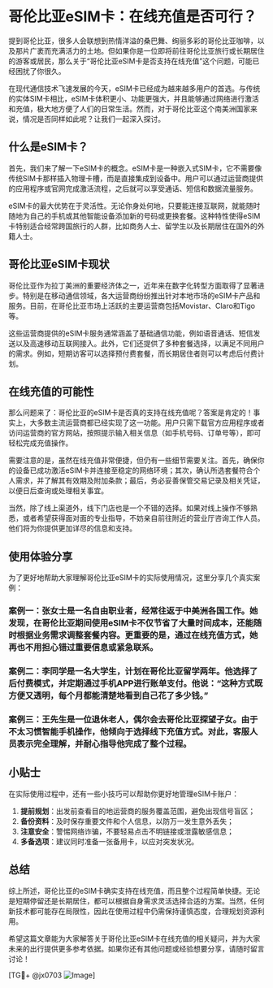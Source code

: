 # 哥伦比亚eSIM卡：在线充值是否可行？

提到哥伦比亚，很多人会联想到热情洋溢的桑巴舞、绚丽多彩的哥伦比亚咖啡，以及那片广袤而充满活力的土地。但如果你是一位即将前往哥伦比亚旅行或长期居住的游客或居民，那么关于“哥伦比亚eSIM卡是否支持在线充值”这个问题，可能已经困扰了你很久。

在现代通信技术飞速发展的今天，eSIM卡已经成为越来越多用户的首选。与传统的实体SIM卡相比，eSIM卡体积更小、功能更强大，并且能够通过网络进行激活和充值，极大地方便了人们的日常生活。然而，对于哥伦比亚这个南美洲国家来说，情况是否同样如此呢？让我们一起深入探讨。

## 什么是eSIM卡？

首先，我们来了解一下eSIM卡的概念。eSIM卡是一种嵌入式SIM卡，它不需要像传统SIM卡那样插入物理卡槽，而是直接集成到设备中。用户可以通过运营商提供的应用程序或官网完成激活流程，之后就可以享受通话、短信和数据流量服务。

eSIM卡的最大优势在于灵活性。无论你身处何地，只要能连接互联网，就能随时随地为自己的手机或其他智能设备添加新的号码或更换套餐。这种特性使得eSIM卡特别适合经常跨国旅行的人群，比如商务人士、留学生以及长期居住在国外的外籍人士。

## 哥伦比亚eSIM卡现状

哥伦比亚作为拉丁美洲的重要经济体之一，近年来在数字化转型方面取得了显著进步。特别是在移动通信领域，各大运营商纷纷推出针对本地市场的eSIM卡产品和服务。目前，在哥伦比亚市场上活跃的主要运营商包括Movistar、Claro和Tigo等。

这些运营商提供的eSIM卡服务通常涵盖了基础通信功能，例如语音通话、短信发送以及高速移动互联网接入。此外，它们还提供了多种套餐选择，以满足不同用户的需求。例如，短期访客可以选择预付费套餐，而长期居住者则可以考虑后付费计划。

## 在线充值的可能性

那么问题来了：哥伦比亚的eSIM卡是否真的支持在线充值呢？答案是肯定的！事实上，大多数主流运营商都已经实现了这一功能。用户只需下载官方应用程序或者访问运营商的官方网站，按照提示输入相关信息（如手机号码、订单号等），即可轻松完成充值操作。

需要注意的是，虽然在线充值非常便捷，但仍有一些细节需要关注。首先，确保你的设备已成功激活eSIM卡并连接至稳定的网络环境；其次，确认所选套餐符合个人需求，并了解其有效期及附加条款；最后，务必妥善保管交易记录及相关凭证，以便日后查询或处理相关事宜。

当然，除了线上渠道外，线下门店也是一个不错的选择。如果对线上操作不够熟悉，或者希望获得面对面的专业指导，不妨亲自前往附近的营业厅咨询工作人员。他们将为你提供更加详尽的信息和支持。

## 使用体验分享

为了更好地帮助大家理解哥伦比亚eSIM卡的实际使用情况，这里分享几个真实案例：

### 案例一：张女士是一名自由职业者，经常往返于中美洲各国工作。她发现，在哥伦比亚期间使用eSIM卡不仅节省了大量时间成本，还能随时根据业务需求调整套餐内容。更重要的是，通过在线充值方式，她再也不用担心错过重要信息或紧急联系。

### 案例二：李同学是一名大学生，计划在哥伦比亚留学两年。他选择了后付费模式，并定期通过手机APP进行账单支付。他说：“这种方式既方便又透明，每个月都能清楚地看到自己花了多少钱。”

### 案例三：王先生是一位退休老人，偶尔会去哥伦比亚探望子女。由于不太习惯智能手机操作，他倾向于选择线下充值方式。对此，客服人员表示完全理解，并耐心指导他完成了整个过程。

## 小贴士

在实际使用过程中，还有一些小技巧可以帮助你更好地管理eSIM卡账户：

1. **提前规划**：出发前查看目的地运营商的服务覆盖范围，避免出现信号盲区；
2. **备份资料**：及时保存重要文件和个人信息，以防万一发生意外丢失；
3. **注意安全**：警惕网络诈骗，不要轻易点击不明链接或泄露敏感信息；
4. **多备选项**：建议同时准备一张备用卡，以应对突发状况。

## 总结

综上所述，哥伦比亚的eSIM卡确实支持在线充值，而且整个过程简单快捷。无论是短期停留还是长期居住，都可以根据自身需求灵活选择合适的方案。当然，任何新技术都可能存在局限性，因此在使用过程中仍需保持谨慎态度，合理规划资源利用。

希望这篇文章能为大家解答关于哥伦比亚eSIM卡在线充值的相关疑问，并为大家未来的出行提供更多参考依据。如果你还有其他问题或经验想要分享，请随时留言讨论！

[TG💪+ @jx0703 ![Image](https://github.com/user-attachments/assets/dbca1d08-cadb-493c-b0ec-ad6f7a83f270)]